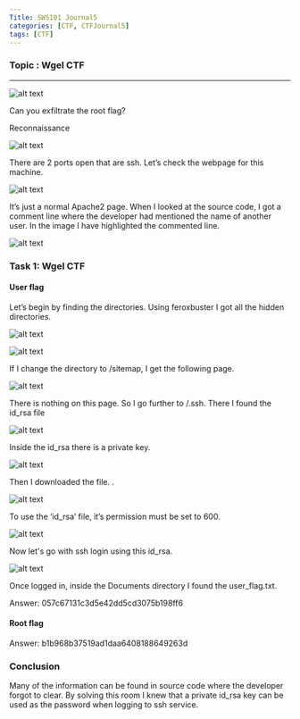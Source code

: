 ```yaml
---
Title: SWS101 Journal5
categories: [CTF, CTFJournal5]
tags: [CTF]
---
```


### Topic : Wgel CTF

---

![alt text](</image/CTF/Wgel CTF/gel0.png>)

Can you exfiltrate the root flag?

Reconnaissance

![alt text](</image/CTF/Wgel CTF/nmap.png>)

There are 2 ports open that are ssh. Let’s check the webpage for this machine.

![alt text](</image/CTF/Wgel CTF/website.png>)

It’s just a normal Apache2 page. When I looked at the source code, I got a comment line where the developer had mentioned the name of another user. In the image I have highlighted the commented line.

![alt text](</image/CTF/Wgel CTF/gel1.png>)

### Task 1: Wgel CTF

#### User flag

Let’s begin by finding the directories. Using feroxbuster I got all the hidden directories.

![alt text](</image/CTF/Wgel CTF/gel2.png>)

![alt text](</image/CTF/Wgel CTF/gel3..png>)

If I change the directory to /sitemap, I get the following page.

![alt text](</image/CTF/Wgel CTF/gel4.png>)

There is nothing on this page. So I go further to /.ssh. There I found the id_rsa file

![alt text](</image/CTF/Wgel CTF/gel5.png>)

Inside the id_rsa there is a private key.

![alt text](</image/CTF/Wgel CTF/gel6.png>)

Then I downloaded the file. .

![alt text](</image/CTF/Wgel CTF/gel7.png>)

To use the ‘id_rsa’ file, it’s permission must be set to 600.

![alt text](</image/CTF/Wgel CTF/gel8.png>)

Now let's go with ssh login using this id_rsa.

![alt text](</image/CTF/Wgel CTF/gel9.png>)

Once logged in, inside the Documents directory I found the user_flag.txt.

Answer: 057c67131c3d5e42dd5cd3075b198ff6

#### Root flag

Answer: b1b968b37519ad1daa6408188649263d

### Conclusion

Many of the information can be found in source code where the developer forgot to clear. By solving this room I knew that a private id_rsa key can be used as the password when logging to ssh service.
